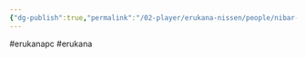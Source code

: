 ```yaml
---
{"dg-publish":true,"permalink":"/02-player/erukana-nissen/people/nibar-brassbit/"}
---
```


#erukanapc #erukana 